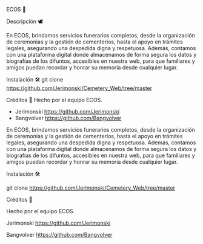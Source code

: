 ECOS 🌿

Descripción 🕊️


En ECOS, brindamos servicios funerarios completos, desde la organización de ceremonias y la gestión de cementerios, hasta el apoyo en trámites legales,
asegurando una despedida digna y respetuosa. Además, contamos con una plataforma digital donde almacenamos de forma segura los datos y biografías de los difuntos,
accesibles en nuestra web, para que familiares y amigos puedan recordar y honrar su memoria desde cualquier lugar.

Instalación 🛠️
git clone https://github.com/Jerimonski/Cemetery_Web/tree/master

Créditos 👏
Hecho por el equipo ECOS.
- Jerimonski https://github.com/Jerimonski
- Bangvolver https://github.com/Bangvolver

En ECOS, brindamos servicios funerarios completos, desde la organización de ceremonias y la gestión de cementerios, hasta el apoyo en trámites legales, asegurando una despedida digna y respetuosa. Además, contamos con una plataforma digital donde almacenamos de forma segura los datos y biografías de los difuntos, accesibles en nuestra web, para que familiares y amigos puedan recordar y honrar su memoria desde cualquier lugar.

Instalación 🛠️

git clone https://github.com/Jerimonski/Cemetery_Web/tree/master

Créditos 👏 

Hecho por el equipo ECOS.

Jerimonski https://github.com/Jerimonski

Bangvolver https://github.com/Bangvolver
